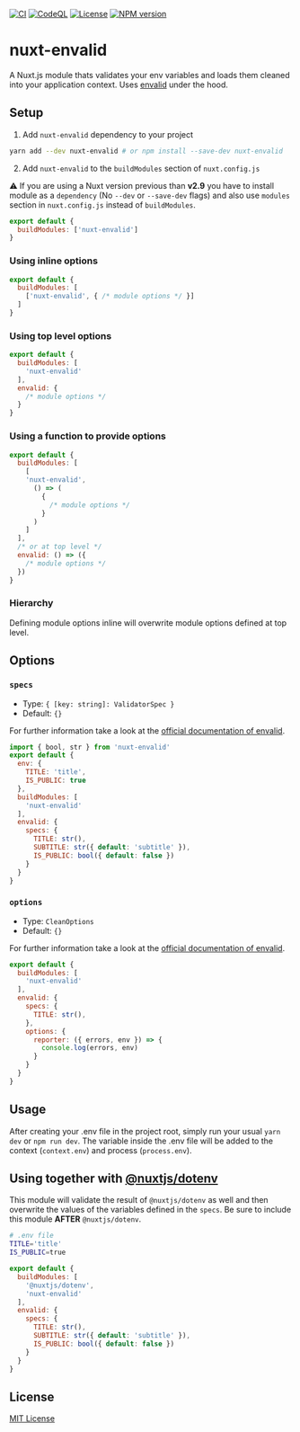 [![CI](https://github.com/manuelhenke/nuxt-envalid/actions/workflows/ci.yml/badge.svg)](https://github.com/manuelhenke/nuxt-envalid/actions/workflows/ci.yml)
[![CodeQL](https://github.com/manuelhenke/nuxt-envalid/actions/workflows/codeql-analysis.yml/badge.svg)](https://github.com/manuelhenke/nuxt-envalid/actions/workflows/codeql-analysis.yml)
[![License](https://img.shields.io/github/license/manuelhenke/nuxt-envalid)](./LICENSE)
[![NPM version](https://img.shields.io/npm/v/nuxt-envalid.svg?style=flat)](https://www.npmjs.com/package/nuxt-envalid)

# nuxt-envalid

A Nuxt.js module thats validates your env variables and loads them cleaned into your application context. Uses [envalid](https://github.com/af/envalid) under the hood.

## Setup

1. Add `nuxt-envalid` dependency to your project

```bash
yarn add --dev nuxt-envalid # or npm install --save-dev nuxt-envalid
```

2. Add `nuxt-envalid` to the `buildModules` section of `nuxt.config.js`

:warning: If you are using a Nuxt version previous than **v2.9** you have to install module as a `dependency` (No `--dev` or `--save-dev` flags) and also use `modules` section in `nuxt.config.js` instead of `buildModules`.

```js
export default {
  buildModules: ['nuxt-envalid']
}
```

### Using inline options
```js
export default {
  buildModules: [
    ['nuxt-envalid', { /* module options */ }]
  ]
}
```

### Using top level options

```js
export default {
  buildModules: [
    'nuxt-envalid'
  ],
  envalid: {
    /* module options */
  }
}
```

### Using a function to provide options

```js
export default {
  buildModules: [
    [
    'nuxt-envalid',
      () => (
        {
          /* module options */
        }
      )
    ]
  ],
  /* or at top level */ 
  envalid: () => ({
    /* module options */
  })
}
```

### Hierarchy
Defining module options inline will overwrite module options defined at top level.

## Options

### `specs`

- Type: `{ [key: string]: ValidatorSpec }`
- Default: `{}`

For further information take a look at the [official documentation of envalid](https://github.com/af/envalid#validator-types).

```js
import { bool, str } from 'nuxt-envalid'
export default {
  env: {
    TITLE: 'title',
    IS_PUBLIC: true
  },
  buildModules: [
    'nuxt-envalid'
  ],
  envalid: {
    specs: {
      TITLE: str(),
      SUBTITLE: str({ default: 'subtitle' }),
      IS_PUBLIC: bool({ default: false })
    }
  }
}
```

### `options`

- Type: `CleanOptions`
- Default: `{}`

For further information take a look at the [official documentation of envalid](https://github.com/af/envalid#error-reporting).

```js
export default {
  buildModules: [
    'nuxt-envalid'
  ],
  envalid: {
    specs: {
      TITLE: str(),
    },
    options: {
      reporter: ({ errors, env }) => {
        console.log(errors, env)
      }
    }
  }
}
```

## Usage

After creating your .env file in the project root, simply run your usual `yarn dev` or `npm run dev`.
The variable inside the .env file will be added to the context (`context.env`) and process (`process.env`).

## Using together with [@nuxtjs/dotenv](https://github.com/nuxt-community/dotenv-module)

This module will validate the result of `@nuxtjs/dotenv` as well and then overwrite the values of the variables defined in the `specs`. Be sure to include this module **AFTER** `@nuxtjs/dotenv`.

```sh
# .env file
TITLE='title'
IS_PUBLIC=true
```
```js
export default {
  buildModules: [
    '@nuxtjs/dotenv',
    'nuxt-envalid'
  ],
  envalid: {
    specs: {
      TITLE: str(),
      SUBTITLE: str({ default: 'subtitle' }),
      IS_PUBLIC: bool({ default: false })
    }
  }
}
```

## License

[MIT License](./LICENSE)

